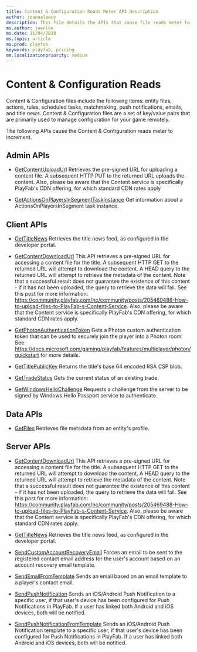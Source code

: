 ```yaml
---
title: Content & Configuration Reads Meter API Description
author: joannaleecy
description: This file details the APIs that cause file reads meter to increment.
ms.author: joanlee
ms.date: 11/04/2019
ms.topic: article
ms.prod: playfab
keywords: playfab, pricing
ms.localizationpriority: medium
---
```


# Content & Configuration Reads

Content & Configuration files include the following items: entity files, actions, rules, scheduled tasks, matchmaking, push notifications, emails, and title news. Content & Configuration files are a set of key/value pairs that are primarily used to manage configuration for your game remotely.

The following APIs cause the Content & Configuration reads meter to increment.

## Admin APIs

- [GetContentUploadUrl](/rest/api/playfab/admin/content/get-content-upload-url?view=playfab-rest)
    Retrieves the pre-signed URL for uploading a content file. A subsequent HTTP PUT to the returned URL uploads the content. Also, please be aware that the Content service is specifically PlayFab's CDN offering, for which standard CDN rates apply

- [GetActionsOnPlayersInSegmentTaskInstance](/rest/api/playfab/admin/scheduled-task/get-actions-on-players-in-segment-task-instance?view=playfab-rest)
    Get information about a ActionsOnPlayersInSegment task instance.

## Client APIs

- [GetTitleNews](/rest/api/playfab/client/title-wide-data-management/get-title-news?view=playfab-rest)
    Retrieves the title news feed, as configured in the developer portal.

- [GetContentDownloadUrl](/rest/api/playfab/client/content/get-content-download-url?view=playfab-rest)
    This API retrieves a pre-signed URL for accessing a content file for the title. A subsequent HTTP GET to the returned URL will attempt to download the content. A HEAD query to the returned URL will attempt to retrieve the metadata of the content. Note that a successful result does not guarantee the existence of this content - if it has not been uploaded, the query to retrieve the data will fail. See this post for more information: https://community.playfab.com/hc/community/posts/205469488-How-to-upload-files-to-PlayFab-s-Content-Service. Also, please be aware that the Content service is specifically PlayFab's CDN offering, for which standard CDN rates apply.

- [GetPhotonAuthenticationToken](/rest/api/playfab/client/authentication/get-photon-authentication-token?view=playfab-rest)
    Gets a Photon custom authentication token that can be used to securely join the player into a Photon room. See https://docs.microsoft.com/gaming/playfab/features/multiplayer/photon/quickstart for more details.

- [GetTitlePublicKey](/rest/api/playfab/client/authentication/get-title-public-key?view=playfab-rest)
    Returns the title's base 64 encoded RSA CSP blob.

- [GetTradeStatus](/rest/api/playfab/client/trading/get-trade-status?view=playfab-rest)
    Gets the current status of an existing trade.

- [GetWindowsHelloChallenge](https://docs.microsoft.com/rest/api/playfab/client/authentication/getwindowshellochallenge?view=playfab-rest)
    Requests a challenge from the server to be signed by Windows Hello Passport service to authenticate.

## Data APIs

- [GetFiles](/rest/api/playfab/data/file/get-files?view=playfab-rest)
    Retrieves file metadata from an entity's profile.

## Server APIs

- [GetContentDownloadUrl](/rest/api/playfab/server/content/get-content-download-url?view=playfab-rest)
    This API retrieves a pre-signed URL for accessing a content file for the title. A subsequent HTTP GET to the returned URL will attempt to download the content. A HEAD query to the returned URL will attempt to retrieve the metadata of the content. Note that a successful result does not guarantee the existence of this content - if it has not been uploaded, the query to retrieve the data will fail. See this post for more information: https://community.playfab.com/hc/community/posts/205469488-How-to-upload-files-to-PlayFab-s-Content-Service. Also, please be aware that the Content service is specifically PlayFab's CDN offering, for which standard CDN rates apply.

- [GetTitleNews](/rest/api/playfab/server/title-wide-data-management/get-title-news?view=playfab-rest)
    Retrieves the title news feed, as configured in the developer portal.

- [SendCustomAccountRecoveryEmail](/rest/api/playfab/server/account-management/send-custom-account-recovery-email?view=playfab-rest)
    Forces an email to be sent to the registered contact email address for the user's account based on an account recovery email template.

- [SendEmailFromTemplate](/rest/api/playfab/server/account-management/send-email-from-template?view=playfab-rest)
    Sends an email based on an email template to a player's contact email.

- [SendPushNotification](/rest/api/playfab/server/account-management/send-push-notification?view=playfab-rest)
    Sends an iOS/Android Push Notification to a specific user, if that user's device has been configured for Push Notifications in PlayFab. If a user has linked both Android and iOS devices, both will be notified.

- [SendPushNotificationFromTemplate](/rest/api/playfab/server/account-management/send-push-notification-from-template?view=playfab-rest)
    Sends an iOS/Android Push Notification template to a specific user, if that user's device has been configured for Push Notifications in PlayFab. If a user has linked both Android and iOS devices, both will be notified.
